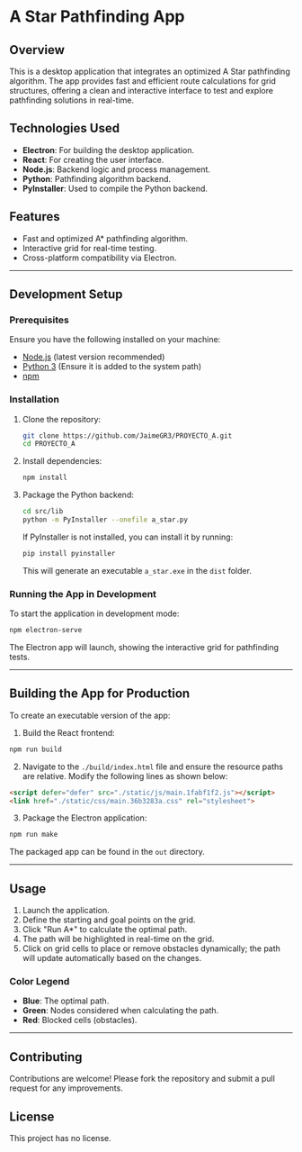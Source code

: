 # A Star Pathfinding App

## Overview
This is a desktop application that integrates an optimized A Star pathfinding algorithm. The app provides fast and efficient route calculations for grid structures, offering a clean and interactive interface to test and explore pathfinding solutions in real-time.

## Technologies Used
- **Electron**: For building the desktop application.
- **React**: For creating the user interface.
- **Node.js**: Backend logic and process management.
- **Python**: Pathfinding algorithm backend.
- **PyInstaller**: Used to compile the Python backend.

## Features
- Fast and optimized A* pathfinding algorithm.
- Interactive grid for real-time testing.
- Cross-platform compatibility via Electron.

---

## Development Setup

### Prerequisites
Ensure you have the following installed on your machine:
- [Node.js](https://nodejs.org/) (latest version recommended)
- [Python 3](https://www.python.org/downloads/) (Ensure it is added to the system path)
- [npm](https://www.npmjs.com/)

### Installation
1. Clone the repository:
   ```bash
   git clone https://github.com/JaimeGR3/PROYECTO_A.git
   cd PROYECTO_A
   ```
2. Install dependencies:
   ```bash
   npm install
   ```
3. Package the Python backend:
   ```bash
   cd src/lib
   python -m PyInstaller --onefile a_star.py
   ```
   If PyInstaller is not installed, you can install it by running:
    ```bash
   pip install pyinstaller
   ```
   This will generate an executable `a_star.exe` in the `dist` folder.

### Running the App in Development
To start the application in development mode:
```bash
npm electron-serve
```

The Electron app will launch, showing the interactive grid for pathfinding tests.

---

## Building the App for Production

To create an executable version of the app:

1. Build the React frontend:
```bash
npm run build
```

2. Navigate to the `./build/index.html` file and ensure the resource paths are relative. Modify the following lines as
shown below:
```html
<script defer="defer" src="./static/js/main.1fabf1f2.js"></script>
<link href="./static/css/main.36b3283a.css" rel="stylesheet">
```

3. Package the Electron application:
```bash
npm run make
```

The packaged app can be found in the `out` directory.

---

## Usage

1. Launch the application.
2. Define the starting and goal points on the grid.
3. Click "Run A\*" to calculate the optimal path.
4. The path will be highlighted in real-time on the grid.
5. Click on grid cells to place or remove obstacles dynamically; the path will update automatically based on the
changes.

### Color Legend
- **Blue**: The optimal path.
- **Green**: Nodes considered when calculating the path.
- **Red**: Blocked cells (obstacles).

---


## Contributing
Contributions are welcome! Please fork the repository and submit a pull request for any improvements.

## License
This project has no license.

